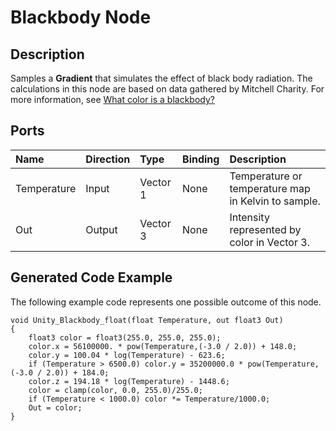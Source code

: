 # Blackbody Node

## Description

Samples a **Gradient** that simulates the effect of black body radiation. 
The calculations in this node are based on data gathered by Mitchell Charity.
For more information, see [What color is a blackbody?](http://www.vendian.org/mncharity/dir3/blackbody/)

## Ports

| Name        | Direction           | Type  | Binding | Description |
|:------------ |:-------------|:-----|:---|:---|
| Temperature      | Input | Vector 1 | None | Temperature or temperature map in Kelvin to sample.  |
| Out | Output      |    Vector 3 | None | Intensity represented by color in Vector 3. |

## Generated Code Example

The following example code represents one possible outcome of this node.

```
void Unity_Blackbody_float(float Temperature, out float3 Out)
{
    float3 color = float3(255.0, 255.0, 255.0);
    color.x = 56100000. * pow(Temperature,(-3.0 / 2.0)) + 148.0;
    color.y = 100.04 * log(Temperature) - 623.6;
    if (Temperature > 6500.0) color.y = 35200000.0 * pow(Temperature,(-3.0 / 2.0)) + 184.0;
    color.z = 194.18 * log(Temperature) - 1448.6;
    color = clamp(color, 0.0, 255.0)/255.0;
    if (Temperature < 1000.0) color *= Temperature/1000.0;
    Out = color;
}
```